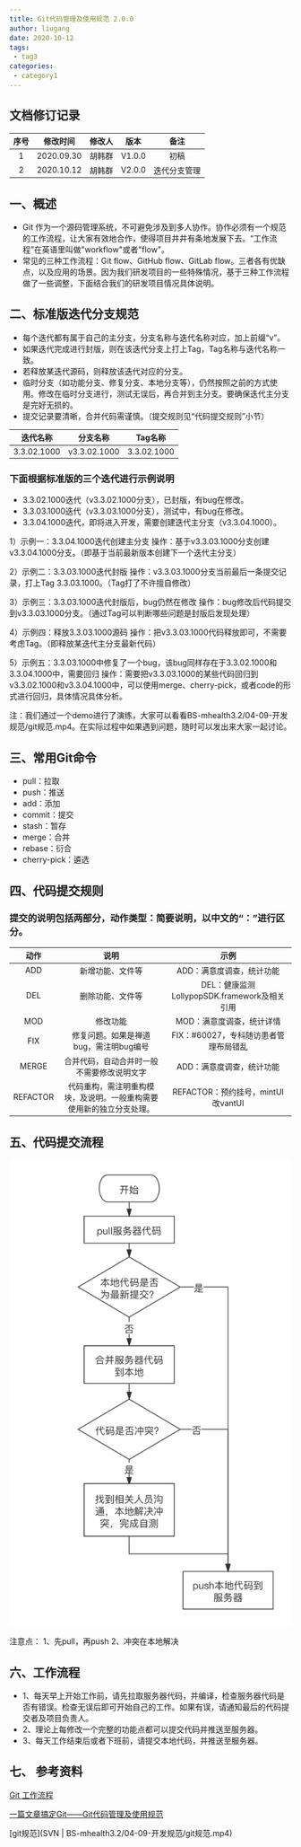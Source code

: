 ```yaml
---
title: Git代码管理及使用规范 2.0.0
author: liugang
date: 2020-10-12
tags:
 - tag3
categories:
 - category1
---
```


## 文档修订记录
| 序号 |  修改时间  | 修改人 |  版本  |     备注     |
|:----:|:----------:|:------:|:------:|:------------:|
|  1   | 2020.09.30 | 胡韩群 | V1.0.0 |     初稿     |
|  2   | 2020.10.12 | 胡韩群 | V2.0.0 | 迭代分支管理 |

## 一、概述
* Git 作为一个源码管理系统，不可避免涉及到多人协作。协作必须有一个规范的工作流程，让大家有效地合作，使得项目井井有条地发展下去。“工作流程”在英语里叫做"workflow"或者"flow"。
* 常见的三种工作流程：Git flow、GitHub flow、GitLab flow。三者各有优缺点，以及应用的场景。因为我们研发项目的一些特殊情况，基于三种工作流程做了一些调整，下面结合我们的研发项目情况具体说明。

## 二、标准版迭代分支规范
* 每个迭代都有属于自己的主分支，分支名称与迭代名称对应，加上前缀“v”。
* 如果迭代完成进行封版，则在该迭代分支上打上Tag，Tag名称与迭代名称一致。
* 若释放某迭代源码，则释放该迭代对应的分支。
* 临时分支（如功能分支、修复分支、本地分支等），仍然按照之前的方式使用。修改在临时分支进行，测试无误后，再合并到主分支。要确保迭代主分支是完好无损的。
* 提交记录要清晰，合并代码需谨慎。（提交规则见“代码提交规则”小节）

|  迭代名称   |   分支名称   |   Tag名称   |
|:-----------:|:------------:|:-----------:|
| 3.3.02.1000 | v3.3.02.1000 | 3.3.02.1000 |

### 下面根据标准版的三个迭代进行示例说明

* 3.3.02.1000迭代（v3.3.02.1000分支），已封版，有bug在修改。
* 3.3.03.1000迭代（v3.3.03.1000分支），测试中，有bug在修改。
* 3.3.04.1000迭代，即将进入开发，需要创建迭代主分支（v3.3.04.1000）。

1）示例一：3.3.04.1000迭代创建主分支
操作：基于v3.3.03.1000分支创建v3.3.04.1000分支。（即基于当前最新版本创建下一个迭代主分支）

2）示例二：3.3.03.1000迭代封版
操作：v3.3.03.1000分支当前最后一条提交记录，打上Tag 3.3.03.1000。（Tag打了不许擅自修改）

3）示例三：3.3.03.1000迭代封版后，bug仍然在修改
操作：bug修改后代码提交到v3.3.03.1000分支。（通过Tag可以判断哪些问题是封版后发现处理）

4）示例四：释放3.3.03.1000源码
操作：把v3.3.03.1000代码释放即可，不需要考虑Tag。（即释放某迭代主分支最新代码）

5）示例五：3.3.03.1000中修复了一个bug，该bug同样存在于3.3.02.1000和3.3.04.1000中，需要回归
操作：需要把v3.3.03.1000的某些代码回归到v3.3.02.1000和v3.3.04.1000中，可以使用merge、cherry-pick，或者code的形式进行回归，具体情况具体分析。

注：我们通过一个demo进行了演练，大家可以看看BS-mhealth3.2/04-09-开发规范/git规范.mp4。在实际过程中如果遇到问题，随时可以发出来大家一起讨论。

## 三、常用Git命令

* pull：拉取
* push：推送
* add：添加
* commit：提交
* stash：暂存
* merge：合并
* rebase：衍合
* cherry-pick：遴选

## 四、代码提交规则

 ### 提交的说明包括两部分，动作类型：简要说明，以中文的“：”进行区分。

|   动作   |                                 说明                                 |                     示例                     |
|:--------:|:--------------------------------------------------------------------:|:--------------------------------------------:|
|   ADD    |                           新增功能、文件等                           |          ADD：满意度调查，统计功能           |
|   DEL    |                           删除功能、文件等                           | DEL：健康监测LollypopSDK.framework及相关引用 |
|   MOD    |                               修改功能                               |          MOD：满意度调查，统计详情           |
|   FIX    |                修复问题。如果是禅道bug，需注明bug编号                |    FIX：#60027，专科随访患者管理布局错乱     |
|  MERGE   |              合并代码，自动合并时一般不需要修改说明文字              |          ADD：满意度调查，统计功能           |
| REFACTOR | 代码重构，需注明重构模块，及说明。一般重构需要使用新的独立分支处理。 |      REFACTOR：预约挂号，mintUI改vantUI      |


## 五、代码提交流程
![Image text](../assets/images/index/git.png)

注意点：
1、先pull，再push
2、冲突在本地解决


## 六、工作流程
* 1、每天早上开始工作前，请先拉取服务器代码，并编译，检查服务器代码是否有错误。检查无误后即可开始自己的工作。如果有误，请通知最后的代码提交者及项目负责人。
* 2、理论上每修改一个完整的功能点都可以提交代码并推送至服务器。
* 3、每天工作结束后或者下班前，请提交本地代码，并推送至服务器。

## 七、 参考资料

[Git 工作流程](https://www.ruanyifeng.com/blog/2015/12/git-workflow.html)

[一篇文章搞定Git——Git代码管理及使用规范](https://blog.csdn.net/weixin_42092278/article/details/90448721)

[git规范](SVN | BS-mhealth3.2/04-09-开发规范/git规范.mp4)
